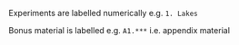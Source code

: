 Experiments are labelled numerically e.g. `1. Lakes` 

Bonus material is labelled e.g. `A1.***` i.e. appendix material